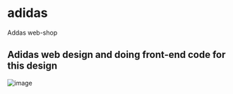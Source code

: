 # adidas
Addas web-shop


## Adidas web design and doing front-end code for this design

![image](https://user-images.githubusercontent.com/23379023/213685919-04010fbc-5ee5-4f0b-8037-e1a5b27d5042.png)
